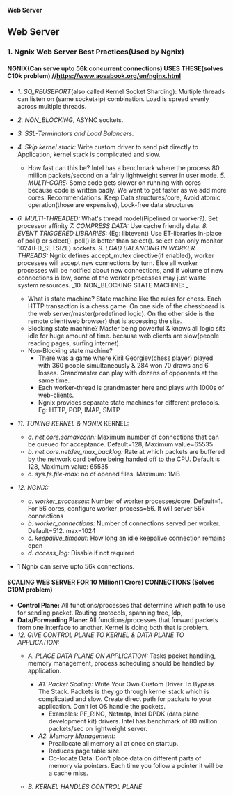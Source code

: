 **Web Server**

## Web Server
### 1. Ngnix Web Server Best Practices(Used by Ngnix)
#### NGNIX(Can serve upto 56k concurrent connections) USES THESE(solves C10k problem) //https://www.aosabook.org/en/nginx.html
- _1. SO_REUSEPORT_(also called Kernel Socket Sharding): Multiple threads can listen on (same socket+ip) combination. Load is spread evenly across multiple threads.
- _2. NON_BLOCKING_, ASYNC sockets.
- _3. SSL-Terminators and Load Balancers._
- _4. Skip kernel stack:_ Write custom driver to send pkt directly to Application, kernel stack is complicated and slow. 
  - How fast can this be? Intel has a benchmark where the process 80 million packets/second on a fairly lightweight server in user mode.
_5. MULTI-CORE:_ Some code gets slower on running with cores because code is written badly. We want to get faster as we add more cores.  Recommendations: Keep Data structures/core, Avoid atomic operation(those are expensive), Lock-free data structures
- _6. MULTI-THREADED:_ What's thread model(Pipelined or worker?). Set processor affinity
_7. COMPRESS DATA:_ Use cache friendly data.
_8. EVENT TRIGGERED LIBRARIES:_ (Eg: libtevent) Use ET-libraries in-place of poll() or select(). poll() is better than select(). select can only monitor 1024(FD_SETSIZE) sockets.
_9. LOAD BALANCING IN WORKER THREADS:_ Ngnix defines accept_mutex directive(if enabled), worker processes will accept new connections by turn. Else all worker processes will be notified about new connections, and if volume of new connections is low, some of the worker processes may just waste system resources.
_10. NON_BLOCKING STATE MACHINE: _
  - What is state machine? State machine like the rules for chess. Each HTTP transaction is a chess game. On one side of the chessboard is the web server/master(predefined logic). On the other side is the remote client(web browser) that is accessing the site.
  - Blocking state machine? Master being powerful & knows all logic sits idle for huge amount of time. because web clients are slow(people reading pages, surfing internet).
  - Non-Blocking state machine? 
    - There was a game where Kiril Georgiev(chess player) played with 360 people simultaneously & 284 won 70 draws and 6 losses. Grandmaster can play with dozens of opponents at the same time. 
    - Each worker-thread is grandmaster here and plays with 1000s of web-clients.
    - Ngnix provides separate state machines for different protocols. Eg: HTTP, POP, IMAP, SMTP

- _11. TUNING KERNEL & NGNIX_ KERNEL:
  - _a. net.core.somaxconn:_ Maximum number of connections that can be queued for acceptance. Default=128, Maximum value=65535
  - _b. net.core.netdev_max_backlog:_ Rate at which packets are buffered by the network card before being handed off to the CPU. Default is 128, Maximum value: 65535
  - _c. sys.fs.file-max:_ no of opened files. Maximum: 1MB
- _12. NGNIX:_
  - _a. worker_processes_: Number of worker processes/core. Default=1. For 56 cores, configure worker_process=56. It will server 56k connections
  - _b. worker_connections:_ Number of connections served per worker. Default=512. max=1024
  - _c. keepalive_timeout:_ How long an idle keepalive connection remains open
  - _d. access_log:_ Disable if not required
- 1 Ngnix can serve upto 56k connections.



#### SCALING WEB SERVER FOR 10 Million(1 Crore) CONNECTIONS (Solves C10M problem)
- **Control Plane:** All functions/processes that determine which path to use for sending packet. Routing protocols, spanning tree, ldp,
- **Data/Forwarding Plane:** All functions/processes that forward packets from one interface to another.        Kernel is doing both that is problem. 
- _12. GIVE CONTROL PLANE TO KERNEL & DATA PLANE TO APPLICATION:_
  - _A. PLACE DATA PLANE ON APPLICATION:_ Tasks packet handling, memory management, process scheduling should be handled by application.
    - _A1. Packet Scaling:_ Write Your Own Custom Driver To Bypass The Stack. Packets is they go through kernel stack which is complicated and slow. Create direct path for packets to your application. Don’t let OS handle the packets. 
      - Examples: PF_RING, Netmap, Intel DPDK (data plane development kit) drivers. Intel has benchmark of 80 million packets/sec on lightweight server.
    - _A2. Memory Management:_
      - Preallocate all memory all at once on startup.
      - Reduces page table size.
      - Co-locate Data: Don’t place data on different parts of memory via pointers. Each time you follow a pointer it will be a cache miss. 

  - _B. KERNEL HANDLES CONTROL PLANE_
